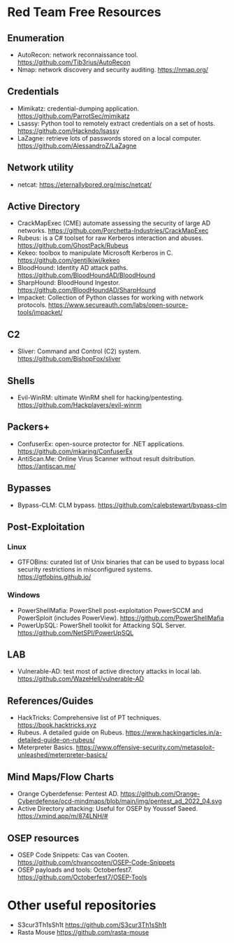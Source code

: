 # Red Team Free Resources

## Enumeration
- AutoRecon: network reconnaissance tool. https://github.com/Tib3rius/AutoRecon
- Nmap: network discovery and security auditing. https://nmap.org/

## Credentials
- Mimikatz: credential-dumping application. https://github.com/ParrotSec/mimikatz
- Lsassy: Python tool to remotely extract credentials on a set of hosts. https://github.com/Hackndo/lsassy
- LaZagne: retrieve lots of passwords stored on a local computer. https://github.com/AlessandroZ/LaZagne

## Network utility
- netcat: https://eternallybored.org/misc/netcat/
 
 ## Active Directory
- CrackMapExec (CME) automate assessing the security of large AD networks. https://github.com/Porchetta-Industries/CrackMapExec
- Rubeus: is a C# toolset for raw Kerberos interaction and abuses. https://github.com/GhostPack/Rubeus
- Kekeo: toolbox to manipulate Microsoft Kerberos in C. https://github.com/gentilkiwi/kekeo
- BloodHound: Identity AD attack paths. https://github.com/BloodHoundAD/BloodHound
- SharpHound: BloodHound Ingestor. https://github.com/BloodHoundAD/SharpHound
- Impacket: Collection of Python classes for working with network protocols. https://www.secureauth.com/labs/open-source-tools/impacket/
 
## C2
- Sliver: Command and Control (C2) system. https://github.com/BishopFox/sliver

## Shells
- Evil-WinRM: ultimate WinRM shell for hacking/pentesting. https://github.com/Hackplayers/evil-winrm 

## Packers+
- ConfuserEx: open-source protector for .NET applications. https://github.com/mkaring/ConfuserEx
- AntiScan.Me: Online Virus Scanner without result dsitribution. https://antiscan.me/

## Bypasses
- Bypass-CLM: CLM bypass. https://github.com/calebstewart/bypass-clm 

## Post-Exploitation

### Linux
- GTFOBins: curated list of Unix binaries that can be used to bypass local security restrictions in misconfigured systems. https://gtfobins.github.io/
 
### Windows
- PowerShellMafia: PowerShell post-exploitation PowerSCCM and PowerSploit (includes PowerView). https://github.com/PowerShellMafia
- PowerUpSQL: PowerShell toolkit for Attacking SQL Server. https://github.com/NetSPI/PowerUpSQL

## LAB
- Vulnerable-AD:  test most of active directory attacks in local lab. https://github.com/WazeHell/vulnerable-AD

## References/Guides
- HackTricks: Comprehensive list of PT techniques. https://book.hacktricks.xyz
- Rubeus. A detailed guide on Rubeus. https://www.hackingarticles.in/a-detailed-guide-on-rubeus/
- Meterpreter Basics. https://www.offensive-security.com/metasploit-unleashed/meterpreter-basics/

## Mind Maps/Flow Charts
- Orange Cyberdefense: Pentest AD. https://github.com/Orange-Cyberdefense/ocd-mindmaps/blob/main/img/pentest_ad_2022_04.svg
- Active Directory attacking: Useful for OSEP by Youssef Saeed. https://xmind.app/m/874LNH/#

## OSEP resources
- OSEP Code Snippets: Cas van Cooten. https://github.com/chvancooten/OSEP-Code-Snippets
- OSEP payloads and tools: Octoberfest7. https://github.com/Octoberfest7/OSEP-Tools

# Other useful repositories
- S3cur3Th1sSh1t https://github.com/S3cur3Th1sSh1t
- Rasta Mouse https://github.com/rasta-mouse
 

 

